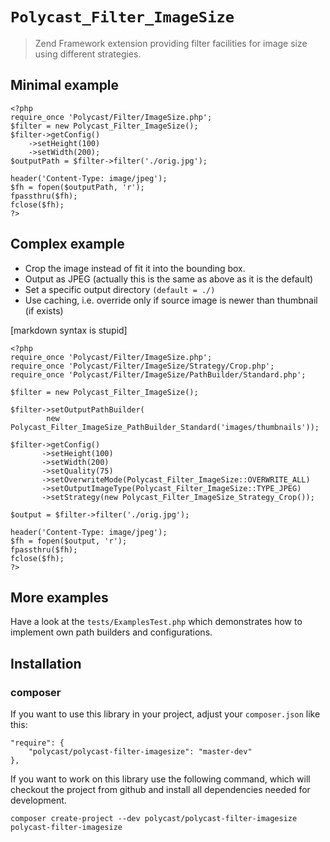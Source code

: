 # `Polycast_Filter_ImageSize`

> Zend Framework extension providing filter facilities for image size using 
> different strategies. 


## Minimal example


    <?php
    require_once 'Polycast/Filter/ImageSize.php';
    $filter = new Polycast_Filter_ImageSize();
    $filter->getConfig()
        ->setHeight(100)
        ->setWidth(200);
    $outputPath = $filter->filter('./orig.jpg');

    header('Content-Type: image/jpeg');
    $fh = fopen($outputPath, 'r');
    fpassthru($fh);
    fclose($fh);
    ?>


## Complex example

* Crop the image instead of fit it into the bounding box.  
* Output as JPEG (actually this is the same as above as it is the default)  
* Set a specific output directory `(default = ./)` 
* Use caching, i.e. override only if source image is newer than thumbnail (if exists)  

[markdown syntax is stupid]

    <?php
    require_once 'Polycast/Filter/ImageSize.php';
    require_once 'Polycast/Filter/ImageSize/Strategy/Crop.php';
    require_once 'Polycast/Filter/ImageSize/PathBuilder/Standard.php';
    
    $filter = new Polycast_Filter_ImageSize();
    
    $filter->setOutputPathBuilder(
            new Polycast_Filter_ImageSize_PathBuilder_Standard('images/thumbnails'));

    $filter->getConfig()
           ->setHeight(100)
           ->setWidth(200)
           ->setQuality(75)
           ->setOverwriteMode(Polycast_Filter_ImageSize::OVERWRITE_ALL)
           ->setOutputImageType(Polycast_Filter_ImageSize::TYPE_JPEG)
           ->setStrategy(new Polycast_Filter_ImageSize_Strategy_Crop());

    $output = $filter->filter('./orig.jpg');

    header('Content-Type: image/jpeg');
    $fh = fopen($output, 'r');
    fpassthru($fh);
    fclose($fh);
    ?>

 
## More examples

Have a look at the `tests/ExamplesTest.php` which demonstrates how to implement
own path builders and configurations. 


## Installation

### composer

If you want to use this library in your project, adjust your `composer.json` 
like this:

    "require": {
        "polycast/polycast-filter-imagesize": "master-dev"
    },

If you want to work on this library use the following command, which will 
checkout the project from github and install all dependencies needed for 
development.

`composer create-project --dev polycast/polycast-filter-imagesize polycast-filter-imagesize`
